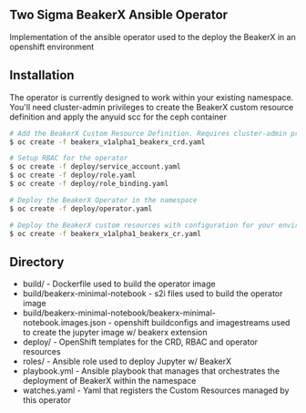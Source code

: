 
Two Sigma BeakerX Ansible Operator
----------
Implementation of the ansible operator used to the deploy the BeakerX in an openshift environment

Installation
----------
The operator is currently designed to work within your existing namespace. You'll need cluster-admin privileges to create the BeakerX custom resource definition and apply the anyuid scc for the ceph container
```bash
# Add the BeakerX Custom Resource Definition. Requires cluster-admin privileges
$ oc create -f beakerx_v1alpha1_beakerx_crd.yaml

# Setup RBAC for the operator
$ oc create -f deploy/service_account.yaml
$ oc create -f deploy/role.yaml
$ oc create -f deploy/role_binding.yaml

# Deploy the BeakerX Operator in the namespace
$ oc create -f deploy/operator.yaml
```

```bash
# Deploy the BeakerX custom resources with configuration for your environment
$ oc create -f beakerx_v1alpha1_beakerx_cr.yaml
```

Directory
----------
* build/ - Dockerfile used to build the operator image
* build/beakerx-minimal-notebook - s2i files used to build the operator image
* build/beakerx-minimal-notebook/beakerx-minimal-notebook.images.json - openshift buildconfigs and imagestreams used to create the jupyter image w/ beakerx extension
* deploy/ - OpenShift templates for the CRD, RBAC and operator resources
* roles/ - Ansible role used to deploy Jupyter w/ BeakerX
* playbook.yml - Ansible playbook that manages that orchestrates the deployment of BeakerX within the namespace
* watches.yaml - Yaml that registers the Custom Resources managed by this operator

